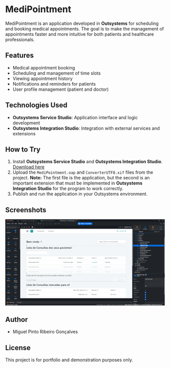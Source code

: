 # MediPointment

MediPointment is an application developed in **Outsystems** for scheduling and booking medical appointments. The goal is to make the management of appointments faster and more intuitive for both patients and healthcare professionals.

## Features

- Medical appointment booking
- Scheduling and management of time slots
- Viewing appointment history
- Notifications and reminders for patients
- User profile management (patient and doctor)

## Technologies Used

- **Outsystems Service Studio**: Application interface and logic development
- **Outsystems Integration Studio**: Integration with external services and extensions

## How to Try

1. Install **Outsystems Service Studio** and **Outsystems Integration Studio**. [Download here](https://www.outsystems.com/downloads/)
2. Upload the `MediPointment.oap` and `ConverterUTF8.xif` files from the project. **Note:** The first file is the application, but the second is an important extension that must be implemented in **Outsystems Integration Studio** for the program to work correctly.
3. Publish and run the application in your Outsystems environment.

## Screenshots

![MediPointment Screenshot](./screenshot.png)

## Author

- Miguel Pinto Ribeiro Gonçalves

## License

This project is for portfolio and demonstration purposes only.
